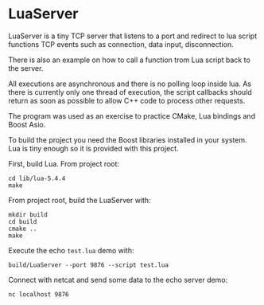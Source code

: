LuaServer
=========

LuaServer is a tiny TCP server that listens to a port and redirect to lua script functions TCP events such as connection, data input, disconnection.

There is also an example on how to call a function trom Lua script back to the server.

All executions are asynchronous and there is no polling loop inside lua. As there is currently only one thread of execution, the script callbacks should return as soon as possible to allow C++ code to process other requests.

The program was used as an exercise to practice CMake, Lua bindings and Boost Asio.

To build the project you need the Boost libraries installed in your system. Lua is tiny enough so it is provided with this project.

First, build Lua. From project root:
```
cd lib/lua-5.4.4
make
```

From project root, build the LuaServer with:
```
mkdir build
cd build
cmake ..
make
```

Execute the echo `test.lua` demo with:
```
build/LuaServer --port 9876 --script test.lua
```

Connect with netcat and send some data to the echo server demo:
```
nc localhost 9876
```

